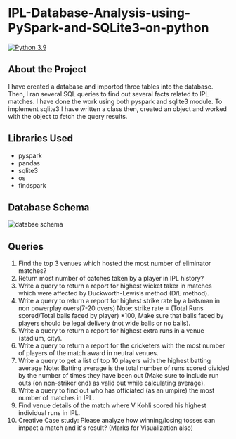 # IPL-Database-Analysis-using-PySpark-and-SQLite3-on-python

[![Python 3.9](https://img.shields.io/badge/python-3.9-blue.svg)](https://www.python.org/downloads/release/python-390/)

## About the Project

I have created a database and imported three tables into the database. Then, I ran several SQL queries to find out several facts related to IPL matches. I have done the work using both pyspark and sqlite3 module. To implement sqlite3 I have written a class then, created an object and worked with the object to fetch the query results.

## Libraries Used

- pyspark
- pandas
- sqlite3
- os
- findspark

## Database Schema

![databse schema](https://raw.github.com/IPL-Database-Analysis-using-PySpark-and-SQLite3-on-python/ipl_dataset_2/ipl_dataset_schema.png)

## Queries

1. Find the top 3 venues which hosted the most number of eliminator matches?
2. Return most number of catches taken by a player in IPL history?
3. Write a query to return a report for highest wicket taker in matches which were affected by Duckworth-Lewis’s method (D/L method).
4. Write a query to return a report for highest strike rate by a batsman in non powerplay overs(7-20 overs)
Note: strike rate = (Total Runs scored/Total balls faced by player) *100, Make sure that balls faced by players should be legal delivery (not wide balls or no balls).
5. Write a query to return a report for highest extra runs in a venue (stadium, city).
6. Write a query to return a report for the cricketers with the most number of players of the match award in neutral venues.
7. Write a query to get a list of top 10 players with the highest batting average Note: Batting average is the total number of runs scored divided by the number of times they have been out (Make sure to include run outs (on non-striker end) as valid out while calculating average).
8. Write a query to find out who has officiated (as an umpire) the most number of matches in IPL.
9. Find venue details of the match where V Kohli scored his highest individual runs in IPL.
10. Creative Case study:
Please analyze how winning/losing tosses can impact a match and it's result? (Marks for Visualization also)
